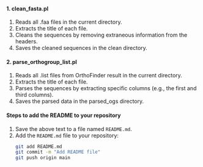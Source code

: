 



#### 1. clean_fasta.pl
1. Reads all .faa files in the current directory.
2. Extracts the title of each file.
3. Cleans the sequences by removing extraneous information from the headers.
4. Saves the cleaned sequences in the clean directory.

#### 2. parse_orthogroup_list.pl
1. Reads all .list files from OrthoFinder result in the current directory.
2. Extracts the title of each file.
3. Parses the sequences by extracting specific columns (e.g., the first and third columns).
4. Saves the parsed data in the parsed_ogs directory.



#### Steps to add the README to your repository
1. Save the above text to a file named `README.md`.
2. Add the `README.md` file to your repository:
   ```bash
   git add README.md
   git commit -m "Add README file"
   git push origin main
